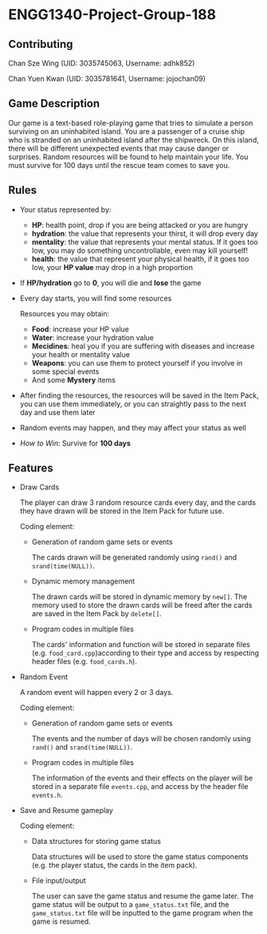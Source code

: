 # ENGG1340-Project-Group-188

## Contributing
Chan Sze Wing   (UID: 3035745063, Username: adhk852)

Chan Yuen Kwan  (UID: 3035781641, Username: jojochan09)

## Game Description
Our game is a text-based role-playing game that tries to simulate a person surviving on an uninhabited island. You are a passenger of a cruise ship who is stranded on an uninhabited island after the shipwreck. On this island, there will be different unexpected events that may cause danger or surprises. Random resources will be found to help maintain your life. You must survive for 100 days until the rescue team comes to save you.


## Rules
 - Your status represented by:
   - **HP**: health point, drop if you are being attacked or you are hungry 
   - **hydration**: the value that represents your thirst, it will drop every day
   - **mentality**: the value that represents your mental status. If it goes too low, you may do something uncontrollable, even may kill yourself!
   - **health**: the value that represent your physical health, if it goes too low, your **HP value** may drop in a high proportion
 - If **HP/hydration** go to **0**, you will die and **lose** the game 
 
 - Every day starts, you will find some resources
      
      Resources you may obtain:
   - **Food**: increase your HP value
   - **Water**: increase your hydration value
   - **Mecidines**: heal you if you are suffering with diseases and increase your health or mentality value
   - **Weapons**: you can use them to protect yourself if you involve in some special events
   - And some **Mystery** items
 - After finding the resources, the resources will be saved in the Item Pack, you can use them immediately, or you can straightly pass to the next day and use them later
 - Random events may happen, and they may affect your status as well
 - *How to Win*: Survive for **100 days** 


## Features 

- Draw Cards

  The player can draw 3 random resource cards every day, and the cards they have drawn will be stored in the Item Pack for future use.
  
  Coding element:
  - Generation of random game sets or events
    
    The cards drawn will be generated randomly using `rand()` and `srand(time(NULL))`.
    
  - Dynamic memory management
    
    The drawn cards will be stored in dynamic memory by `new[]`. The memory used to store the drawn cards will be freed after the cards are saved in the Item Pack by `delete[]`.
  
  - Program codes in multiple files
    
    The cards' information and function will be stored in separate files (e.g. `food_card.cpp`)according to their type and access by respecting header files (e.g. `food_cards.h`). 

- Random Event

  A random event will happen every 2 or 3 days.
  
  Coding element:
  - Generation of random game sets or events
  
     The events and the number of days will be chosen randomly using `rand()` and `srand(time(NULL))`.
    
  - Program codes in multiple files
    
    The information of the events and their effects on the player will be stored in a separate file `events.cpp`, and access by the header file `events.h`.
    
- Save and Resume gameplay
  
  Coding element:
  - Data structures for storing game status
    
    Data structures will be used to store the game status components (e.g. the player status, the cards in the item pack).
    
  - File input/output
    
    The user can save the game status and resume the game later. The game status will be output to a `game_status.txt` file, and the `game_status.txt` file will be inputted to the game program when the game is resumed.
